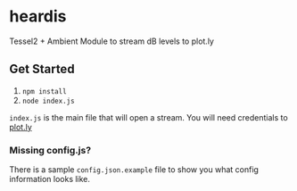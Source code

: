 # heardis
Tessel2 + Ambient Module to stream dB levels to plot.ly

## Get Started

1. `npm install`
1. `node index.js`


`index.js` is the main file that will open a stream. You will need credentials to [plot.ly](https://plot.ly)


### Missing config.js?

There is a sample `config.json.example` file to show you what config information looks like.
